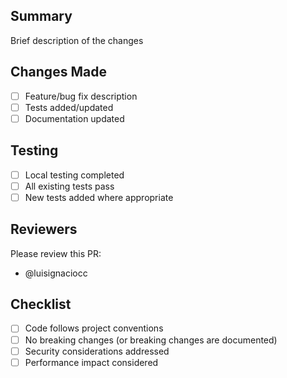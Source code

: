 ## Summary

Brief description of the changes

## Changes Made

- [ ] Feature/bug fix description
- [ ] Tests added/updated
- [ ] Documentation updated

## Testing

- [ ] Local testing completed
- [ ] All existing tests pass
- [ ] New tests added where appropriate

## Reviewers

Please review this PR:

- @luisignaciocc

## Checklist

- [ ] Code follows project conventions
- [ ] No breaking changes (or breaking changes are documented)
- [ ] Security considerations addressed
- [ ] Performance impact considered

